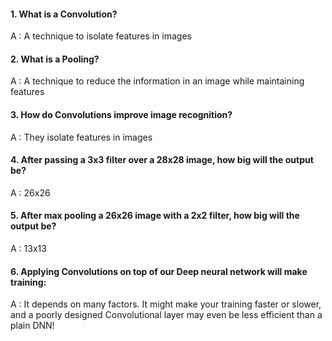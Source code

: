 #### 1. What is a Convolution?
A : A technique to isolate features in images
#### 2. What is a Pooling?
A : A technique to reduce the information in an image while maintaining features
#### 3. How do Convolutions improve image recognition?
A : They isolate features in images
#### 4. After passing a 3x3 filter over a 28x28 image, how big will the output be?
A : 26x26
#### 5. After max pooling a 26x26 image with a 2x2 filter, how big will the output be?
A : 13x13
#### 6. Applying Convolutions on top of our Deep neural network will make training:
A : It depends on many factors. It might make your training faster or slower, and a poorly designed Convolutional layer may even be less efficient than a plain DNN!